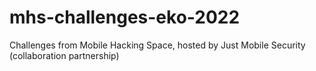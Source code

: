 # mhs-challenges-eko-2022
Challenges from Mobile Hacking Space, hosted by Just Mobile Security (collaboration partnership) 
